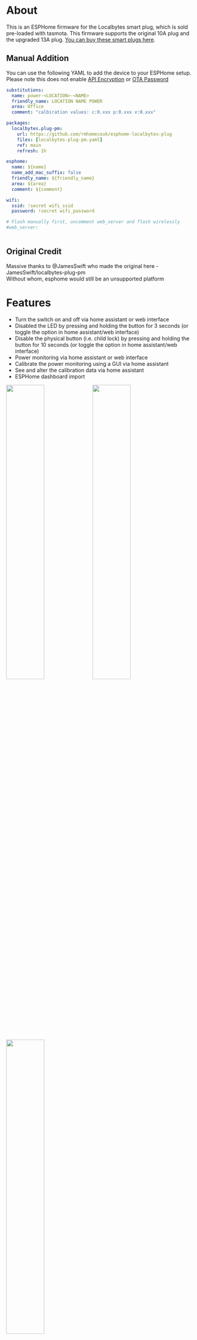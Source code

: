 # About

This is an ESPHome firmware for the Localbytes smart plug, which is sold pre-loaded with tasmota. This firmware supports the original 10A plug and the upgraded 13A plug. <a href="https://www.mylocalbytes.com/products/smart-plug-pm?variant=41600621510847">You can buy these smart plugs here</a>.

## Manual Addition

You can use the following YAML to add the device to your ESPHome setup.  
Please note this does not enable [API Encryption](https://esphome.io/components/api#configuration-variables) or [OTA Password](https://esphome.io/components/ota.html#configuration-variables)

```yaml
substitutions:
  name: power-<LOCATION>-<NAME>
  friendly_name: LOCATION NAME POWER
  area: Office
  comment: "calbiration values: c:0.xxx p:0.xxx v:0.xxx"

packages:
  localbytes.plug-pm: 
    url: https://github.com/rmhomecouk/esphome-localbytes-plug
    files: [localbytes-plug-pm.yaml]
    ref: main
    refresh: 1h

esphome:
  name: ${name}
  name_add_mac_suffix: false
  friendly_name: ${friendly_name}
  area: ${area}
  comment: ${comment}

wifi:
  ssid: !secret wifi_ssid
  password: !secret wifi_password

# Flash manually first, uncomment web_server and flash wirelessly
#web_server:
 
```

## Original Credit

Massive thanks to @JamesSwift who made the original here - JamesSwift/localbytes-plug-pm  
Without whom, esphome would still be an unsupported platform

# Features

- Turn the switch on and off via home assistant or web interface
- Disabled the LED by pressing and holding the button for 3 seconds (or toggle the option in home assistant/web interface)
- Disable the physical button (i.e. child lock) by pressing and holding the button for 10 seconds (or toggle the option in home assistant/web interface)
- Power monitoring via home assistant or web interface
- Calibrate the power monitoring using a GUI via home assistant
- See and alter the calibration data via home assistant
- ESPHome dashboard import

<img src="https://user-images.githubusercontent.com/2080205/169600703-0ddfab3f-5309-4dd7-bd22-87a6d4d0ecb1.png" width="45%" /> 
<img src="https://user-images.githubusercontent.com/2080205/168430744-598f9d21-c1ce-4fce-9076-8fca26c62be8.png" width="45%" />
<img src="https://user-images.githubusercontent.com/2080205/168430637-ae9f14c6-57a8-4f3f-8a85-1f35966b43bd.png" width="45%" />




# Installation

To flash the ESPHome firmware over tasmota, first flash the <a href="https://github.com/LocalBytes/esphome-localbytes-plug/releases/latest/download/minimal.bin">ESPHome minimal</a> firmware using the tasmota web interface (as the full firmware is too big to fit in the free space left by tasmota). Then connect to the wifi hotspot that is created and enter your network's wifi details. 

At this point you can use the "dashboard import" feature of esphome to take ownership of the device. The next time you hit install/update via the dashboard, the full firmware will be uploaded to the plug. 

Alternatively, if you don't want to import the plug to your ESPHome dashboard, connect to the hotpsot the device creates and use the web UI to flash the <a href="https://github.com/LocalBytes/esphome-localbytes-plug/releases/latest/download/localbytes-plug-pm.bin">full firmware</a> from the latest release.

# Firmware File Too Big

[A minimal firmware](https://github.com/LocalBytes/esphome-localbytes-plug/releases) is provided as an intermiediary step, as there isn't always enough space on the factory smart plugs to store the new full firmware while it is being flashed.

If you're plug is currently running Tasmota, you can try flashing the <a href="http://ota.tasmota.com/tasmota/release/tasmota-minimal.bin.gz">Tasmota minimal</a> firmware instead. After which, you can flash the <a href="https://github.com/LocalBytes/esphome-localbytes-plug/releases/latest/download/localbytes-plug-pm.bin">full firmware</a>. **Do not try flashing Tasmota Minimal unless you already have Tasmota on the device.**

# Calibration

Once you have flashed the new firmware onto your smart plug and connected it to home assistant, you may wish to calibrate your plug to improve it's accuracy. To calibrate your plug, you need another "known-good" smart plug or a calibration device.

Plug your new smart plug into the known-good smart plug, then plug a kettle, toaster, or other high-power appliance into it. From home assistant, go to `Developer Tools` > `Services`. Use the services `calibrate_current`, `calibrate_power`, and `calibrate_voltage` to report the real readings as given from the "known-good" device. (Don't forget to turn on the kettle/toaster and leave it to stabilize it's power usage for a moment before starting to copy the readings).

